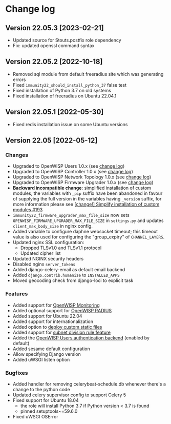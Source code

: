 # Change log

## Version 22.05.3 [2023-02-21]

- Updated source for Stouts.postfix role dependency
- Fix: updated openssl command syntax

## Version 22.05.2 [2022-10-18]

- Removed sql module from default freeradius site which was generating errors
- Fixed ``immunity22_should_install_python_37`` false test
- Fixed installation of Python 3.7 on old systems
- Fixed installation of freeradius on Ubuntu 22.04.1

## Version 22.05.1 [2022-05-30]

- Fixed redis installation issue on some Ubuntu versions

## Version 22.05 [2022-05-12]

### Changes

- Upgraded to OpenWISP Users 1.0.x (see [change log](https://github.com/immunity/immunity-users/releases/tag/1.0.0))
- Upgraded to OpenWISP Controller 1.0.x (see [change log](https://github.com/immunity/immunity-controller/releases/tag/1.0.0))
- Upgraded to OpenWISP Network Topology 1.0.x (see [change log](https://github.com/immunity/immunity-network-topology/releases/tag/1.0.0))
- Upgraded to OpenWISP Firmware Upgrader 1.0.x (see [change log](https://github.com/immunity/immunity-firmware-upgrader/releases/tag/1.0.0))
- **Backward incompatible change**: simplified installation of
  custom modules, the variables with `_pip` suffix have been abandoned
  in favour of supplying the full version in the variables having
  `_version` suffix, for more information please see [[change!] Simplify installation of custom modules #193](https://github.com/immunity/ansible-immunity22/commit/3c651a0179ecd7881cd6f388ee4a7d0a8c5a7689)
- `immunity22_firmware_upgrader_max_file_size` now sets
  `OPENWISP_FIRMWARE_UPGRADER_MAX_FILE_SIZE` in `settings.py` and
  updates `client_max_body_size` in nginx config.
- Added variable to configure daphne websocket timeout;
  this timeout value is also used for configuring the "group_expiry"
  of `CHANNEL_LAYERS`.
- Updated nginx SSL configuration:
  - Dropped TLSv1.0 and TLSv1.1 protocol
  - Updated cipher list
- Updated NGINX security headers
- Disabled nginx `server_tokens`
- Added django-celery-email as default email backend
- Added `django.contrib.humanize` to `INSTALLED_APPS`
- Moved geocoding check from django-loci to explicit task

### Features

- Added support for [OpenWISP Monitoring](https://immunity.io/docs/user/monitoring.html)
- Added optional support for [OpenWISP RADIUS](https://immunity.io/docs/user/radius.html)
- Added support for Ubuntu 22.04
- Added support for internationalization
- Added option to [deploy custom static files](https://github.com/immunity/ansible-immunity22#deploying-custom-static-content)
- Added support for [subnet division rule feature](https://immunity.io/docs/user/subnet-division-rules.html)
- Added the [OpenWISP Users authentication backend](https://github.com/immunity/immunity-users#authentication-backend) (enabled by default)
- Added sesame default configuration
- Allow specifying Django version
- Added uWSGI listen option

### Bugfixes

- Added handler for removing celerybeat-schedule.db whenever
  there's a change to the python code
- Updated celery supervisor config to support Celery 5
- Fixed support for Ubuntu 18.04
  - the role will install Python 3.7 if Python version < 3.7 is found
  - pinned setuptools~=59.6.0
- Fixed uWSGI OSError
